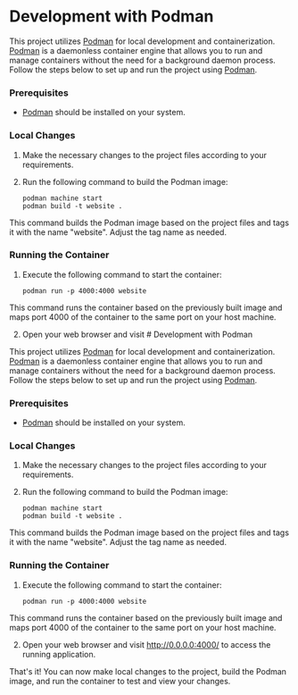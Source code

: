 # Development with Podman

This project utilizes [Podman](https://podman.io/) for local development and containerization. [Podman](https://podman.io/) is a daemonless container engine that allows you to run and manage containers without the need for a background daemon process. Follow the steps below to set up and run the project using [Podman](https://podman.io/).

### Prerequisites

-   [Podman](https://podman.io/) should be installed on your system.

### Local Changes

1.  Make the necessary changes to the project files according to your requirements.

2.  Run the following command to build the Podman image:

	    podman machine start
	    podman build -t website .

This command builds the Podman image based on the project files and tags it with the name "website". Adjust the tag name as needed.

### Running the Container

1.  Execute the following command to start the container:

		podman run -p 4000:4000 website

This command runs the container based on the previously built image and maps port 4000 of the container to the same port on your host machine.

2.  Open your web browser and visit # Development with Podman

This project utilizes [Podman](https://podman.io/) for local development and containerization. [Podman](https://podman.io/) is a daemonless container engine that allows you to run and manage containers without the need for a background daemon process. Follow the steps below to set up and run the project using [Podman](https://podman.io/).

### Prerequisites

-   [Podman](https://podman.io/) should be installed on your system.

### Local Changes

1.  Make the necessary changes to the project files according to your requirements.

2.  Run the following command to build the Podman image:

	    podman machine start
	    podman build -t website .

This command builds the Podman image based on the project files and tags it with the name "website". Adjust the tag name as needed.

### Running the Container

1.  Execute the following command to start the container:

		podman run -p 4000:4000 website

This command runs the container based on the previously built image and maps port 4000 of the container to the same port on your host machine.

2.  Open your web browser and visit http://0.0.0.0:4000/ to access the running application.

That's it! You can now make local changes to the project, build the Podman image, and run the container to test and view your changes.
